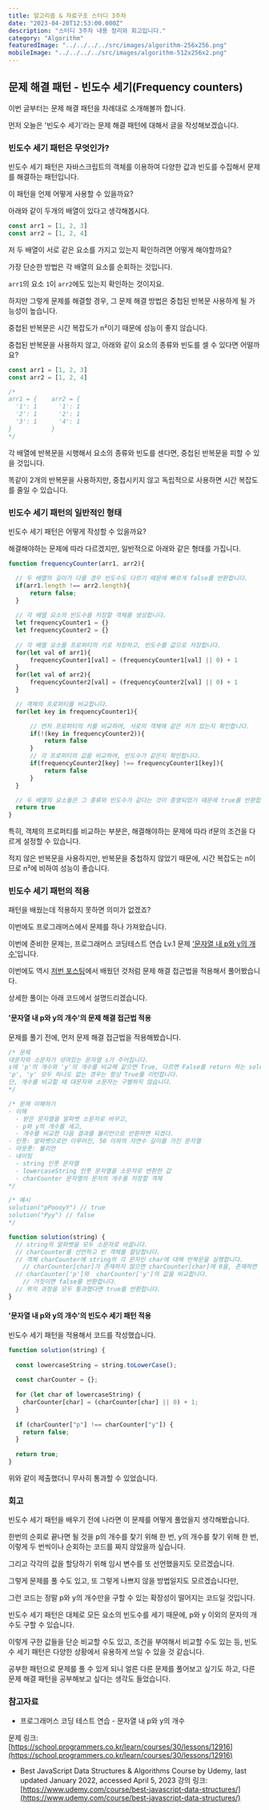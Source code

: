 ```yaml
---
title: 알고리즘 & 자료구조 스터디 3주차
date: "2023-04-20T12:53:00.000Z"
description: "스터디 3주차 내용 정리와 회고입니다."
category: "Algorithm"
featuredImage: "../../../../src/images/algorithm-256x256.png"
mobileImage: "../../../../src/images/algorithm-512x256x2.png"
---
```

## 문제 해결 패턴 - 빈도수 세기(Frequency counters)

이번 글부터는 문제 해결 패턴을 차례대로 소개해볼까 합니다.

먼저 오늘은 '빈도수 세기'라는 문제 해결 패턴에 대해서 글을 작성해보겠습니다.

### 빈도수 세기 패턴은 무엇인가?

빈도수 세기 패턴은 자바스크립트의 객체를 이용하여 다양한 값과 빈도를 수집해서 문제를 해결하는 패턴입니다.

이 패턴을 언제 어떻게 사용할 수 있을까요?

아래와 같이 두개의 배열이 있다고 생각해봅시다.

```javascript
const arr1 = [1, 2, 3]
const arr2 = [1, 2, 4]
```
저 두 배열이 서로 같은 요소를 가지고 있는지 확인하려면 어떻게 해야할까요?

가장 단순한 방법은 각 배열의 요소를 순회하는 것입니다.

`arr1`의 요소 `1`이 `arr2`에도 있는지 확인하는 것이지요.

하지만 그렇게 문제를 해결할 경우, 그 문제 해결 방법은 중첩된 반복문 사용하게 될 가능성이 높습니다.

중첩된 반복문은 시간 복잡도가 n²이기 때문에 성능이 좋지 않습니다.

중첩된 반복문을 사용하지 않고, 아래와 같이 요소의 종류와 빈도를 셀 수 있다면 어떨까요?

```javascript
const arr1 = [1, 2, 3]
const arr2 = [1, 2, 4]

/*
arr1 = {    arr2 = {
  '1': 1      '1': 1
  '2': 1      '2': 1
  '3': 1      '4': 1
}           }
*/
```

각 배열에 반복문을 시행해서 요소의 종류와 빈도를 센다면, 중첩된 반복문을 피할 수 있을 것입니다.

똑같이 2개의 반복문을 사용하지만, 중첩시키지 않고 독립적으로 사용하면 시간 복잡도를 줄일 수 있습니다.

### 빈도수 세기 패턴의 일반적인 형태

빈도수 세기 패턴은 어떻게 작성할 수 있을까요?

해결해야하는 문제에 따라 다르겠지만, 일반적으로 아래와 같은 형태를 가집니다.

```javascript
function frequencyCounter(arr1, arr2){

  // 두 배열의 길이가 다를 경우 빈도수도 다르기 때문에 빠르게 false를 반환합니다.
  if(arr1.length !== arr2.length){
      return false;
  }
  
  // 각 배열 요소의 빈도수를 저장할 객체를 생성합니다.
  let frequencyCounter1 = {}
  let frequencyCounter2 = {}
  
  // 각 배열 요소를 프로퍼티의 키로 저장하고, 빈도수를 값으로 저장합니다.
  for(let val of arr1){
      frequencyCounter1[val] = (frequencyCounter1[val] || 0) + 1
  }
  for(let val of arr2){
      frequencyCounter2[val] = (frequencyCounter2[val] || 0) + 1        
  }

  // 객체의 프로퍼티를 비교합니다.
  for(let key in frequencyCounter1){

      // 먼저 프로퍼티의 키를 비교하여, 서로의 객체에 같은 키가 있는지 확인합니다. 
      if(!(key in frequencyCounter2)){
          return false
      }
      // 각 프로퍼티의 값을 비교하여, 빈도수가 같은지 확인합니다.
      if(frequencyCounter2[key] !== frequencyCounter1[key]){
          return false
      }
  }

  // 두 배열의 요소들은 그 종류와 빈도수가 같다는 것이 증명되었기 때문에 true를 반환합니다.
  return true
}
```
특히, 객체의 프로퍼티를 비교하는 부분은, 해결해야하는 문제에 따라 if문의 조건을 다르게 설정할 수 있습니다.

적지 않은 반복문을 사용하지만, 반복문을 중첩하지 않았기 때문에, 시간 복잡도는 n이므로 n²에 비하여 성능이 좋습니다.

### 빈도수 세기 패턴의 적용

패턴을 배웠는데 적용하지 못하면 의미가 없겠죠?

이번에도 프로그래머스에서 문제를 하나 가져왔습니다.

이번에 준비한 문제는, 프로그래머스 코딩테스트 연습 Lv.1 문제 ['문자열 내 p와 y의 개수'](https://school.programmers.co.kr/learn/courses/30/lessons/12916)입니다.

이번에도 역시 [저번 포스팅](https://ha-il.github.io/algorithm-study/2-week/)에서 배웠던 것처럼 문제 해결 접근법을 적용해서 풀어봤습니다.

상세한 풀이는 아래 코드에서 설명드리겠습니다.

#### '문자열 내 p와 y의 개수'의 문제 해결 접근법 적용

문제를 풀기 전에, 먼저 문제 해결 접근법을 적용해봤습니다.

```javascript
/* 문제
대문자와 소문자가 섞여있는 문자열 s가 주어집니다. 
s에 'p'의 개수와 'y'의 개수를 비교해 같으면 True, 다르면 False를 return 하는 solution를 완성하세요. 
'p', 'y' 모두 하나도 없는 경우는 항상 True를 리턴합니다. 
단, 개수를 비교할 때 대문자와 소문자는 구별하지 않습니다.
*/

/* 문제 이해하기
- 이해
  - 받은 문자열을 알파벳 소문자로 바꾸고, 
  - p와 y의 개수를 세고,
  - 개수를 비교한 다음 결과를 불리언으로 반환하면 되겠다.
- 인풋: 알파벳으로만 이루어진, 50 이하의 자연수 길이를 가진 문자열
- 아웃풋: 불리언
- 네이밍
  - string 인풋 문자열
  - lowercaseString 인풋 문자열을 소문자로 변환한 값
  - charCounter 문자열의 문자의 개수를 저장할 객체
*/

/* 예시
solution("pPoooyY") // true
solution("Pyy") // false
*/

function solution(string) {
  // string의 알파벳을 모두 소문자로 바꿉니다.
  // charCounter를 선언하고 빈 객체를 할당합니다.
  // 객체 charCounter에 string의 각 문자인 char에 대해 반복문을 실행합니다.
    // charCounter[char]가 존재하지 않으면 charCounter[char]에 0을, 존재하면 +1 값을 할당합니다.
  // charCounter['p']와  charCounter['y']의 값을 비교합니다.
    // 거짓이면 false를 반환합니다.
  // 위의 과정을 모두 통과했다면 true를 반환합니다.
}
```

#### '문자열 내 p와 y의 개수'의 빈도수 세기 패턴 적용

빈도수 세기 패턴을 적용해서 코드를 작성했습니다.

```javascript
function solution(string) {
 
  const lowercaseString = string.toLowerCase();
    
  const charCounter = {};
  
  for (let char of lowercaseString) {
    charCounter[char] = (charCounter[char] || 0) + 1;
  }
  
  if (charCounter["p"] !== charCounter["y"]) {  
    return false;
  }
  
  return true;
}
```
위와 같이 제출했더니 무사히 통과할 수 있었습니다.

### 회고

빈도수 세기 패턴을 배우기 전에 나라면 이 문제를 어떻게 풀었을지 생각해봤습니다.

한번의 순회로 끝나면 될 것을 p의 개수를 찾기 위해 한 번, y의 개수를 찾기 위해 한 번, 이렇게 두 번씩이나 순회하는 코드를 짜지 않았을까 싶습니다.

그리고 각각의 값을 할당하기 위해 임시 변수를 또 선언했을지도 모르겠습니다.

그렇게 문제를 풀 수도 있고, 또 그렇게 나쁘지 않을 방법일지도 모르겠습니다만,

그런 코드는 정말 p와 y의 개수만을 구할 수 있는 확장성이 떨어지는 코드일 것입니다.

빈도수 세기 패턴은 대체로 모든 요소의 빈도수를 세기 때문에, p와 y 이외의 문자의 개수도 구할 수 있습니다.

이렇게 구한 값들을 단순 비교할 수도 있고, 조건을 부여해서 비교할 수도 있는 등, 빈도수 세기 패턴은 다양한 상황에서 유용하게 쓰일 수 있을 것 같습니다.

공부한 패턴으로 문제를 풀 수 있게 되니 얼른 다른 문제를 풀어보고 싶기도 하고, 다른 문제 해결 패턴을 공부해보고 싶다는 생각도 들었습니다.

### 참고자료
- 프로그래머스 코딩 테스트 연습 - 문자열 내 p와 y의 개수

문제 링크: [https://school.programmers.co.kr/learn/courses/30/lessons/12916](https://school.programmers.co.kr/learn/courses/30/lessons/12916)

- Best JavaScript Data Structures & Algorithms Course by Udemy, last updated January 2022, accessed April 5, 2023
강의 링크: [https://www.udemy.com/course/best-javascript-data-structures/](https://www.udemy.com/course/best-javascript-data-structures/)
